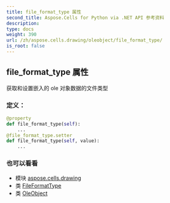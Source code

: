 ```yaml
---
title: file_format_type 属性
second_title: Aspose.Cells for Python via .NET API 参考资料
description:
type: docs
weight: 390
url: /zh/aspose.cells.drawing/oleobject/file_format_type/
is_root: false
---
```

## file_format_type 属性

获取和设置嵌入的 ole 对象数据的文件类型
### 定义：
```python
@property
def file_format_type(self):
    ...
@file_format_type.setter
def file_format_type(self, value):
    ...
```

### 也可以看看
* 模块 [aspose.cells.drawing](../../)
* 类 [FileFormatType](/cells/python-net/zh/aspose.cells/fileformattype)
* 类 [OleObject](/cells/python-net/zh/aspose.cells.drawing/oleobject)
